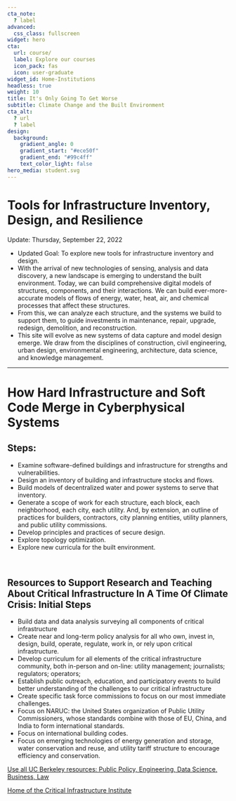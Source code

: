 ```yaml
---
cta_note:
  ? label
advanced:
  css_class: fullscreen
widget: hero
cta:
  url: course/
  label: Explore our courses
  icon_pack: fas
  icon: user-graduate
widget_id: Home-Institutions
headless: true
weight: 10
title: It's Only Going To Get Worse
subtitle: Climate Change and the Built Environment
cta_alt:
  ? url
  ? label
design:
  background:
    gradient_angle: 0
    gradient_start: "#ece50f"
    gradient_end: "#99c4ff"
    text_color_light: false
hero_media: student.svg
---
```

# Tools for Infrastructure Inventory, Design, and Resilience

Update: Thursday, September 22, 2022

- Updated Goal: To explore new tools for infrastructure inventory and design.
- With the arrival of new technologies of sensing, analysis and data discovery, a new landscape is emerging to understand the built environment. Today, we can build comprehensive digital models of structures, components, and their interactions. We can build ever-more-accurate models of flows of energy, water, heat, air, and chemical processes that affect these structures. 
- From this, we can analyze each structure, and the systems we build to support them, to guide investments in maintenance, repair, upgrade, redesign, demolition, and reconstruction. 
- This site will evolve as new systems of data capture and model design emerge. We draw from the disciplines of construction, civil engineering, urban design, environmental engineering, architecture, data science, and knowledge management.
<hr>

# How Hard Infrastructure and Soft Code Merge in Cyberphysical Systems

## Steps: 
- Examine software-defined buildings and infrastructure for strengths and vulnerabilities. 
- Design an inventory of building and infrastructure stocks and flows. 
- Build models of decentralized water and power systems to serve that inventory.
- Generate a scope of work for each structure, each block, each neighborhood, each city, each utility. And, by extension, an outline of practices for builders, contractors, city planning entities, utility planners, and public utility commissions.
- Develop principles and practices of secure design. 
- Explore topology optimization. 
- Explore new curricula for the built environment.

<br>

## Resources to Support Research and Teaching About Critical Infrastructure In A Time Of Climate Crisis: Initial Steps

* Build data and data analysis surveying all components of critical infrastructure
* Create near and long-term policy analysis for all who own, invest in, design, build, operate, regulate, work in, or rely upon critical infrastructure.
* Develop curriculum for all elements of the critical infrastructure community, both in-person and on-line: utility management; journalists; regulators; operators;
* Establish public outreach, education, and participatory events to build better understanding of the challenges to our critical infrastructure
* Create specific task force commissions to focus on our most immediate challenges.
* Focus on NARUC: the United States organization of Public Utility Commissioners, whose standards combine with those of EU, China, and India to form international standards.
* Focus on international building codes.
* Focus on emerging technologies of energy generation and storage, water conservation and reuse, and utility tariff structure to encourage efficiency and conservation.
<script async defer src="https://buttons.github.io/buttons.js"></script>
<a class="github-button" href="https://berkeley.edu" data-icon="octicon-star" data-size="large" data-show-count="true" aria-label="UC Berkeley is first in the world">Use all UC Berkeley resources: Public Policy, Engineering, Data Science, Business, Law</a><br>

<a class="github-button" href="https://gspp.berkeley.edu/" data-icon="octicon-star" data-size="large" data-show-count="true" aria-label="GPS">Home of the Critical Infrastructure Institute </a>
